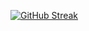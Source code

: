 [![GitHub Streak](https://streak-stats.demolab.com/?user=MasFana&theme=dark)](https://git.io/streak-stats)
